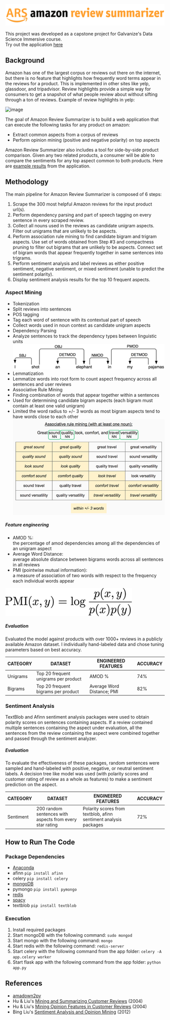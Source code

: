 ![](app/static/img/ars.png)

This project was developed as a capstone project for Galvanize's Data Science Immersive course.  
Try out the application [here](http://www.reviewsummarizer.net/)

## Background

Amazon has one of the largest corpus or reviews out there on the internet, but there is no feature that highlights how frequently word terms appear in the reviews for a product. This is implemented in other sites like yelp, glassdoor, and tripadvisor. Review highlights provide a simple way for consumers to get a snapshot of what people review about without sifting through a ton of reviews. Example of review highlights in yelp:

![image](https://www.yelpblog.com/wp-content/uploads/2012/12/6a00d83452b44469e2017ee5fe80c9970d.png)

The goal of Amazon Review Summarizer is to build a web application that can execute the following tasks for any product on amazon:
* Extract common aspects from a corpus of reviews
* Perform opinion mining (positive and negative polarity) on top aspects

Amazon Review Summarizer also includes a tool for side-by-side product comparison. Given any two related products, a consumer will be able to compare the sentiments for any top aspect common to both products. Here are [example results](http://www.reviewsummarizer.net/sample_results) from the application.

## Methodology

The main pipeline for Amazon Review Summarizer is composed of 6 steps:

1. Scrape the 300 most helpful Amazon reviews for the input product url(s).
2. Perform dependency parsing and part of speech tagging on every sentence in every scraped review.
3. Collect all nouns used in the reviews as candidate unigram aspects. Filter out unigrams that are unlikely to be aspects.
4. Perform association rule mining to find candidate bigram and trigram aspects. Use set of words obtained from Step #3 and compactness pruning to filter out bigrams that are unlikely to be aspects. Connect set of bigram words that appear frequently together in same sentences into trigrams.
5. Perform sentiment analysis and label reviews as either positive sentiment, negative sentiment, or mixed sentiment (unable to predict the sentiment polarity).
6. Display sentiment analysis results for the top 10 frequent aspects.

### Aspect Mining

* Tokenization
 * Split reviews into sentences
* POS tagging
 * Tag each word of sentence with its contextual part of speech  
 * Collect words used in noun context as candidate unigram aspects
* Dependency Parsing
 * Analyze sentences to track the dependency types between linguistic units  
 ![](app/static/img/depgraph0.png)
* Lemmatization
 * Lemmatize words into root form to count aspect frequency across all sentences and user reviews
* Associative Rule Mining
 * Finding combination of words that appear together within a sentences
 * Used for determining candidate bigram aspects (each bigram must contain at least one valid unigram)
 * Limited the word radius to +/- 3 words as most bigram aspects tend to have words close to each other
  ![](app/static/img/apriori_example.png)

##### Feature engineering

* AMOD %:  
the percentage of amod dependencies among all the dependencies of an unigram aspect
* Average Word Distance:  
average absolute distance between bigrams words across all sentences in all reviews
* PMI (pointwise mutual information):  
a measure of association of two words with respect to the frequency each individual words appear  
<img src="app/static/img/PMI.png" alt="PMI" style="width: 400px;"/>

##### Evaluation

Evaluated the model against products with over 1000+ reviews in a publicly available Amazon dataset. I individually hand-labeled data and chose tuning parameters based on best accuracy.

| CATEGORY  | DATASET                                                  | ENGINEERED FEATURES                                              | ACCURACY |
|-----------|----------------------------------------------------------|------------------------------------------------------------------|----------|
| Unigrams  | Top 20 frequent unigrams per product                     | AMOD %                                                           | 74%      |
| Bigrams   | Top 20 frequent bigrams per product                      | Average Word Distance; PMI                                       | 82%      |

### Sentiment Analysis

TextBlob and Afinn sentiment analysis packages were used to obtain polarity scores on sentences containing aspects. If a review contained multiple sentences containing the aspect under evaluation, all the sentences from the review containing the aspect were combined together and passed through the sentiment analyzer.

##### Evaluation

To evaluate the effectiveness of these packages, random sentences were sampled and hand-labeled with positive, negative, or neutral sentiment labels. A decision tree like model was used (with polarity scores and customer rating of review as a whole as features) to make a sentiment prediction on the aspect.

| CATEGORY  | DATASET                                                  | ENGINEERED FEATURES                                              | ACCURACY |
|-----------|----------------------------------------------------------|------------------------------------------------------------------|----------|
| Sentiment | 200 random sentences with aspects from every star rating | Polarity scores from textblob, afinn sentiment analysis packages | 72%      |

## How to Run The Code

### Package Dependencies
* [Anaconda](https://docs.continuum.io/anaconda/install)
* afinn ```pip install afinn```
* celery ```pip install celery```
* [mongoDB](https://docs.mongodb.com/manual/administration/install-community/)
* pymongo ```pip install pymongo```
* [redis](https://www.digitalocean.com/community/tutorials/how-to-install-and-use-redis)
* [spacy](https://spacy.io/docs/#getting-started)
* textblob ```pip install textblob```

### Execution
1. Install required packages
2. Start mongoDB with the following command: ```sudo mongod```
3. Start mongo with the following command: ```mongo```
4. Start redis with the following command: ```redis-server```
5. Start celery with the following command from the app folder: ```celery -A app.celery worker```
6. Start flask app with the following command from the app folder: ```python app.py```


## References
* [amadown2py](https://github.com/aesuli/amadown2py)
* Hu & Liu's [Mining and Summarizing Customer Reviews](http://users.cis.fiu.edu/~lli003/Sum/KDD/2004/p168-hu.pdf) (2004)
* Hu & Liu's [Mining Opinion Features in Customer Reviews](https://www.aaai.org/Papers/AAAI/2004/AAAI04-119.pdf) (2004)
* Bing Liu's [Sentiment Analysis and Opinion Mining](http://www.cs.uic.edu/~liub/FBS/SentimentAnalysis-and-OpinionMining.pdf) (2012)
